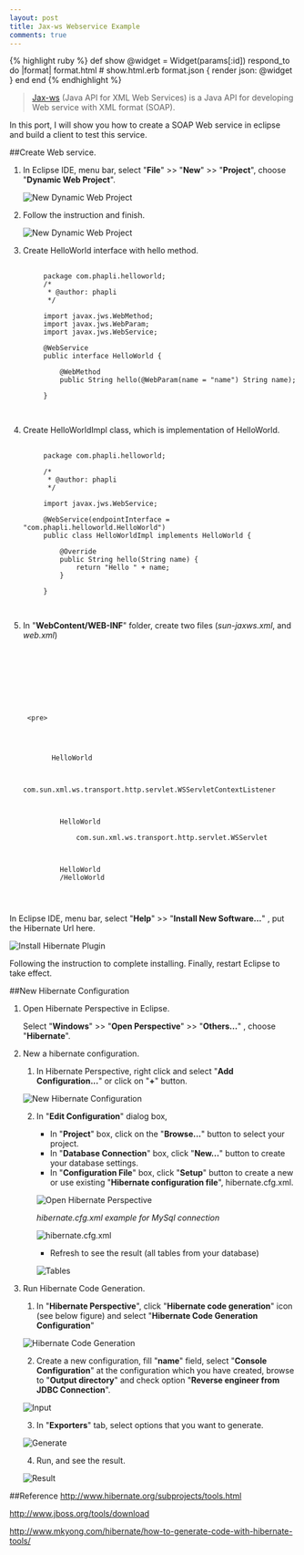 ```yaml
---
layout: post
title: Jax-ws Webservice Example
comments: true
---
```


{% highlight ruby %}
def show
  @widget = Widget(params[:id])
  respond_to do |format|
    format.html # show.html.erb
    format.json { render json: @widget }
  end
end
{% endhighlight %}

>[Jax-ws](jax-ws.java.net) (Java API for XML Web Services) is a Java API for developing Web service with XML format (SOAP). 

In this port, I will show you how to create a SOAP Web service in eclipse and build a client to test this service.    

##Create Web service.

1. In Eclipse IDE, menu bar, select "__File__" >> "__New__" >> "__Project__", choose "__Dynamic Web Project__".

	![New Dynamic Web Project](/resources/2015-07-24-jax-ws-webservice-example/1.PNG "New Dynamic Web Project")

2. Follow the instruction and finish.
	
	![New Dynamic Web Project](/resources/2015-07-24-jax-ws-webservice-example/2.PNG "New Dynamic Web Project")
	
3. Create HelloWorld interface with hello method.	
	<pre>
	  <code class="java">
		package com.phapli.helloworld;
		/*
		 * @author: phapli
		 */

		import javax.jws.WebMethod;
		import javax.jws.WebParam;
		import javax.jws.WebService;

		@WebService
		public interface HelloWorld {

			@WebMethod
			public String hello(@WebParam(name = "name") String name);

		}
	  </code>
	</pre>
4. Create HelloWorldImpl class, which is implementation of HelloWorld.
	<pre>
	  <code class="java">
		package com.phapli.helloworld;

		/*
		 * @author: phapli
		 */

		import javax.jws.WebService;

		@WebService(endpointInterface = "com.phapli.helloworld.HelloWorld")
		public class HelloWorldImpl implements HelloWorld {

			@Override
			public String hello(String name) {
				return "Hello " + name;
			}

		}
	  </code>
	</pre>
5. In "__WebContent/WEB-INF__" folder, create two files (_sun-jaxws.xml_, and _web.xml_)
	<pre>
	  <code class="xml">
		<?xml version="1.0" encoding="UTF-8"?>  
		<endpoints xmlns="http://java.sun.com/xml/ns/jax-ws/ri/runtime" version="2.0">  
		  <endpoint  
			 name="HelloWorld"  
			 implementation="com.phapli.helloworld.HelloWorldImpl"  
			 url-pattern="/HelloWorld"/>  
		</endpoints> 
	  </code>
	</pre>
		<pre>
	  <code class="xml">
		<?xml version="1.0" encoding="UTF-8"?>
		<web-app xmlns:xsi="http://www.w3.org/2001/XMLSchema-instance" xmlns="http://java.sun.com/xml/ns/javaee" xsi:schemaLocation="http://java.sun.com/xml/ns/javaee http://java.sun.com/xml/ns/javaee/web-app_2_5.xsd" id="WebApp_ID" version="2.5">
		  <display-name>HelloWorld</display-name>
		  <listener>
			<listener-class>  
				com.sun.xml.ws.transport.http.servlet.WSServletContextListener  
			 </listener-class>
		  </listener>
		  <servlet>
			<servlet-name>HelloWorld</servlet-name>
			<servlet-class>  
				com.sun.xml.ws.transport.http.servlet.WSServlet
			</servlet-class>
		  </servlet>
		  <servlet-mapping>
			<servlet-name>HelloWorld</servlet-name>
			<url-pattern>/HelloWorld</url-pattern>
		  </servlet-mapping>
		</web-app>
	  </code>
	</pre>
In Eclipse IDE, menu bar, select "__Help__" >> "__Install New Software...__" , put the Hibernate Url here.

![Install Hibernate Plugin](/resources/2015-07-22-using-hibernate-reverse-engineering-in-eclipse/1.PNG "Install Hibernate Plugin")

Following the instruction to complete installing.
Finally, restart Eclipse to take effect.

##New Hibernate Configuration

1. Open Hibernate Perspective in Eclipse.
 
	Select "__Windows__" >> "__Open Perspective__" >> "__Others...__" , choose "__Hibernate__".
	
2. New a hibernate configuration.

	1. In Hibernate Perspective, right click and select "__Add Configuration...__" or click on "__+__" button.
	
	![New Hibernate Configuration](/resources/2015-07-22-using-hibernate-reverse-engineering-in-eclipse/2.PNG "New Hibernate Configuration")
	
	2. In "__Edit Configuration__" dialog box,
		* In "__Project__" box, click on the "__Browse...__" button to select your project.
		* In "__Database Connection__" box, click "__New...__" button to create your database settings.
		* In "__Configuration File__" box, click "__Setup__" button to create a new or use existing "__Hibernate configuration file__", hibernate.cfg.xml.
		
		![Open Hibernate Perspective](/resources/2015-07-22-using-hibernate-reverse-engineering-in-eclipse/3.PNG "Open Hibernate Perspective")
		
		*hibernate.cfg.xml example for MySql connection*
		
		![hibernate.cfg.xml](/resources/2015-07-22-using-hibernate-reverse-engineering-in-eclipse/4.PNG "hibernate.cfg.xml")
		
		* Refresh to see the result (all tables from your database)
		
		![Tables](/resources/2015-07-22-using-hibernate-reverse-engineering-in-eclipse/5.PNG "Tables")
		
		
3. Run Hibernate Code Generation.
	1. In "__Hibernate Perspective__", click "__Hibernate code generation__" icon (see below figure) and select "__Hibernate Code Generation Configuration__"
	
	![Hibernate Code Generation](/resources/2015-07-22-using-hibernate-reverse-engineering-in-eclipse/6.PNG "Hibernate Code Generation")

	2. Create a new configuration, fill "__name__" field, select "__Console Configuration__" at the configuration which you have created, browse to "__Output directory__" and check option "__Reverse engineer from JDBC Connection__".

	![Input](/resources/2015-07-22-using-hibernate-reverse-engineering-in-eclipse/7.PNG "Input")
	
	3. In "__Exporters__" tab, select options that you want to generate.
	
	![Generate](/resources/2015-07-22-using-hibernate-reverse-engineering-in-eclipse/8.PNG "Generate")

	4. Run, and see the result.
	
	![Result](/resources/2015-07-22-using-hibernate-reverse-engineering-in-eclipse/9.PNG "Result")


##Reference
<http://www.hibernate.org/subprojects/tools.html>

<http://www.jboss.org/tools/download>

<http://www.mkyong.com/hibernate/how-to-generate-code-with-hibernate-tools/>
